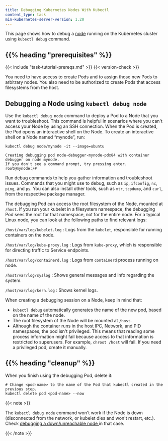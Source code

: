 ```yaml
---
title: Debugging Kubernetes Nodes With Kubectl
content_type: task
min-kubernetes-server-version: 1.20
---
```


<!-- overview -->
This page shows how to debug a [node](/docs/concepts/architecture/nodes/) running on the Kubernetes cluster using `kubectl debug` command.

## {{% heading "prerequisites" %}}


{{< include "task-tutorial-prereqs.md" >}} {{< version-check >}}

You need to have access to create Pods and to assign those new Pods to arbitrary nodes.
You also need to be authorized to create Pods that access filesystems from the host.


<!-- steps -->

## Debugging a Node using `kubectl debug node`

Use the `kubectl debug node` command to deploy a Pod to a Node that you want to troubleshoot.
This command is helpful in scenarios where you can't access your Node by using an SSH connection.
When the Pod is created, the Pod opens an interactive shell on the Node.
To create an interactive shell on a Node named “mynode”, run:

```shell
kubectl debug node/mynode -it --image=ubuntu
```

```console
Creating debugging pod node-debugger-mynode-pdx84 with container debugger on node mynode.
If you don't see a command prompt, try pressing enter.
root@mynode:/#
```

Run debug commands to help you gather information and troubleshoot issues. Commands 
that you might use to debug, such as `ip`, `ifconfig`, `nc`, `ping`, and `ps`. You can also
install other tools, such as `mtr`, `tcpdump`, and `curl`, from the respective package manager.

The debugging Pod can access the root filesystem of the Node, mounted at `/host`. If you run your kubelet in a filesystem namespace,
the debugging Pod sees the root for that namespace, not for the entire node. For a typical Linux node,
you can look at the following paths to find relevant logs:

`/host/var/log/kubelet.log`
: Logs from the `kubelet`, responsible for running containers on the node.

`/host/var/log/kube-proxy.log`
: Logs from `kube-proxy`, which is responsible for directing traffic to Service endpoints.

`/host/var/log/containerd.log`
: Logs from `containerd` process running on node.

`/host/var/log/syslog`
: Shows general messages and info regarding the system.

`/host/var/log/kern.log`
: Shows kernel logs.

When creating a debugging session on a Node, keep in mind that:

* `kubectl debug` automatically generates the name of the new pod, based on
  the name of the node.
* The root filesystem of the Node will be mounted at `/host`.
* Although the container runs in the host IPC, Network, and PID namespaces,
  the pod isn't privileged. This means that reading some process information might fail
  because access to that information is restricted to superusers. For example, `chroot /host` will fail.
  If you need a privileged pod, create it manually.

## {{% heading "cleanup" %}}

When you finish using the debugging Pod, delete it:

```shell
# Change <pod-name> to the name of the Pod that kubectl created in the previous step.
kubectl delete pod <pod-name> --now
```

{{< note >}}

The `kubectl debug node` command won't work if the Node is down (disconnected
from the network, or kubelet dies and won't restart, etc.). Check [debugging a down/unreachable node ](/docs/tasks/debug/debug-cluster/#example-debugging-a-down-unreachable-node) in that case.

{{< /note >}}